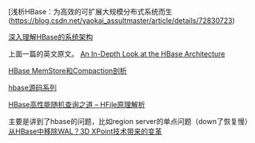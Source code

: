 

[浅析HBase：为高效的可扩展大规模分布式系统而生(https://blog.csdn.net/yaokai_assultmaster/article/details/72830723)

[深入理解HBase的系统架构](https://blog.csdn.net/Yaokai_AssultMaster/article/details/72877127)

上面一篇的英文原文。
[An In-Depth Look at the HBase Architecture](https://mapr.com/blog/in-depth-look-hbase-architecture/)

[HBase MemStore和Compaction剖析](https://www.cnblogs.com/smartloli/p/8439224.html)

[hbase源码系列 ](https://www.cnblogs.com/cenyuhai/tag/hbase%E6%BA%90%E7%A0%81%E7%B3%BB%E5%88%97/)

[HBase高性能随机查询之道 – HFile原理解析](www.nosqlnotes.com/technotes/hbase/hfile/)

主要是讲到了hbase的问题，比如region server的单点问题（down了恢复慢）
[ 从HBase中移除WAL？3D XPoint技术带来的变革 ](https://mp.weixin.qq.com/s?__biz=MzI4Njk3NjU1OQ==&mid=2247483694&idx=1&sn=ccf35a8fa12771f1c4f04c49761d710f&chksm=ebd5fe6edca2777823c823920b411cf78ace55987b616c45a513ae9fe2d8bfae39d2d2954779&scene=21#wechat_redirect)
